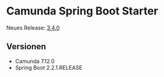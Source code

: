 # Camunda Spring Boot Starter


Neues Release: [3.4.0](https://mvnrepository.com/artifact/org.camunda.bpm.springboot/camunda-bpm-spring-boot-starter)

## Versionen

  * Camunda 7.12.0
  * Spring Boot 2.2.1.RELEASE
